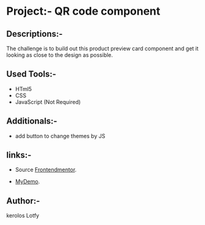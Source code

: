 # Project:- QR code component

## Descriptions:-
The challenge is to build out this product preview card component and get it looking as close to the design as possible.

## Used Tools:-
 - HTml5
 - CSS
 - JavaScript   (Not Required)

## Additionals:-
 - add button to change themes by JS


## links:-
 - Source [Frontendmentor](https://www.frontendmentor.io/challenges/qr-code-component-iux_sIO_H).

- [MyDemo](https://keroloslotfy.github.io/QRCode/).

## Author:-
kerolos Lotfy

